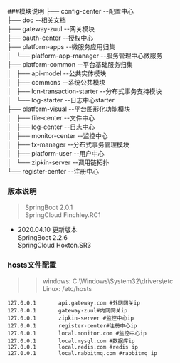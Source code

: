 ###模块说明
├── config-center                   --配置中心   
├── doc                             --相关文档  
├── gateway-zuul                    --网关模块  
├── oauth-center                    --授权中心  
├── platform-apps                   --微服务应用归集  
│   └── platform-app-manager          --服务管理中心微服务  
├── platform-common                 --平台基础服务归集  
│   ├── api-model                   --公共实体模块  
│   ├── commons                     --系统公共模块  
│   ├── lcn-transaction-starter     --分布式事务支持模块   
│   └── log-starter                 --日志中心starter  
├── platform-visual                 --平台图形化功能模块  
│   ├── file-center                 --文件中心  
│   ├── log-center                  --日志中心  
│   ├── monitor-center              --监控中心   
│   ├── tx-manager                  --分布式事务管理模块  
│   ├── platform-user                 --用户中心   
│   └── zipkin-server               --调用链拓扑  
└── register-center                 --注册中心  

### 版本说明
> SpringBoot 2.0.1  
> SpringCloud Finchley.RC1

- 2020.04.10  更新版本  
    SpringBoot 2.2.6  
    SpringCloud Hoxton.SR3    
>

### hosts文件配置
>> windows: C:\Windows\System32\drivers\etc  
>> Linux: /etc/hosts
```shell script
127.0.0.1       api.gateway.com #外网网关ip
127.0.0.1       gateway-zuul#内网网关ip
127.0.0.1       zipkin-server #监控中心ip
127.0.0.1       register-center#注册中心ip
127.0.0.1       local.monitor.com #监控中心ip
127.0.0.1       local.mysql.com #数据库ip
127.0.0.1       local.redis.com #redis ip
127.0.0.1       local.rabbitmq.com #rabbitmq ip
```